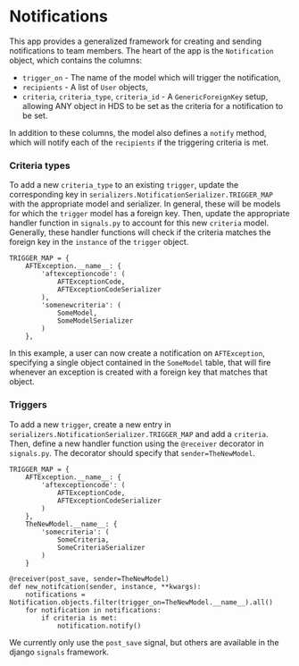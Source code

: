 # Notifications

This app provides a generalized framework for creating and sending notifications to team members. The heart
of the app is the `Notification` object, which contains the columns:
- `trigger_on` - The name of the model which will trigger the notification,
- `recipients` - A list of `User` objects,
- `criteria`, `criteria_type`, `criteria_id` - A `GenericForeignKey` setup, allowing ANY object in HDS to be set as the criteria for a notification to be set.

In addition to these columns, the model also defines a `notify` method, which will notify each of the `recipients` if the triggering criteria is met.

### Criteria types
To add a new `criteria_type` to an existing `trigger`, update the corresponding key in `serializers.NotificationSerializer.TRIGGER_MAP` with
the appropriate model and serializer. In general, these will be models for which the `trigger` model has a foreign key. Then,
update the appropriate handler function in `signals.py` to account for this new `criteria` model. Generally, these handler functions
will check if the criteria matches the foreign key in the `instance` of the `trigger` object.
```
TRIGGER_MAP = {
    AFTException.__name__: {
        'aftexceptioncode': (
            AFTExceptionCode,
            AFTExceptionCodeSerializer
        ),
        'somenewcriteria': (
            SomeModel,
            SomeModelSerializer
        )
    },
```
In this example, a user can now create a notification on `AFTException`, specifying a single object contained in the `SomeModel` table, that will fire whenever an exception is created with a foreign key that matches that object.

### Triggers
To add a new `trigger`, create a new entry in `serializers.NotificationSerializer.TRIGGER_MAP` and add a `criteria`. Then, define a
new handler function using the `@receiver` decorator in `signals.py`. The decorator should specify that `sender=TheNewModel`.
```
TRIGGER_MAP = {
    AFTException.__name__: {
        'aftexceptioncode': (
            AFTExceptionCode,
            AFTExceptionCodeSerializer
        )
    },
    TheNewModel.__name__: {
        'somecriteria': (
            SomeCriteria,
            SomeCriteriaSerializer
        )
    }
```

```
@receiver(post_save, sender=TheNewModel)
def new_notifcation(sender, instance, **kwargs):
    notifications = Notification.objects.filter(trigger_on=TheNewModel.__name__).all()
    for notification in notifications:
        if criteria is met:
            notification.notify()
```

We currently only use the `post_save` signal, but others are available in the django `signals` framework.
